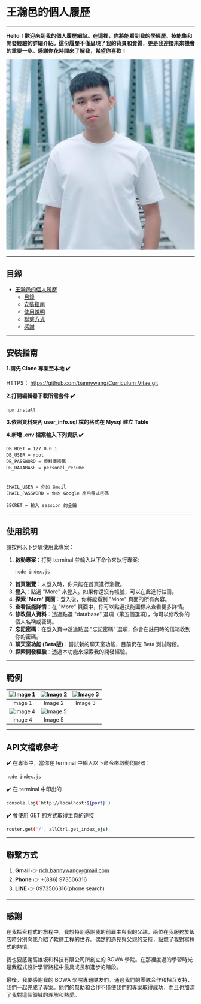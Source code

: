 # 王瀚邑的個人履歷

---

**Hello！歡迎來到我的個人履歷網站。在這裡，你將能看到我的學經歷、技能集和開發經驗的詳細介紹。這份履歷不僅呈現了我的背景和資質，更是我迎接未來機會的重要一步。感謝你花時間來了解我，希望你喜歡！**

![王瀚邑的照片或相關圖片](./assets/img/banny.jpg)

---

## 目錄

- [王瀚邑的個人履歷](#王瀚邑的個人履歷)
  - [目錄](#目錄)
  - [安裝指南](#安裝指南)
  - [使用說明](#使用說明)
  - [聯繫方式](#聯繫方式)
  - [感謝](#感謝)
---

## 安裝指南

**1.請先 Clone 專案至本地 ✔️**

HTTPS：
https://github.com/bannywang/Curriculum_Vitae.git

**2.打開編輯器下載所需套件 ✔️**

```npm install```

**3.依照資料夾內 user_info.sql 檔的格式在 Mysql 建立 Table**

**4.新增 .env 檔案輸入下列資訊 ✔️**

``` sh 
DB_HOST = 127.0.0.1
DB_USER = root
DB_PASSWORD = 資料庫密碼
DB_DATABASE = personal_resume


EMAIL_USER = 你的 Gmail
EMAIL_PASSWORD = 你的 Google 應用程式密碼

SECRET = 輸入 session 的金鑰
```

---

## 使用說明

請按照以下步驟使用此專案：

1. **啟動專案**：打開 terminal 並輸入以下命令來執行專案:
   ```sh
   node index.js
2. **首頁瀏覽**：未登入時，你只能在首頁進行瀏覽。
3. **登入**：點選 "More" 來登入。如果你還沒有帳號，可以在此進行註冊。
4. **探索 'More' 頁面**：登入後，你將能看到 "More" 頁面的所有內容。
5. **查看技能詳情**：在 "More" 頁面中，你可以點選技能圖標來查看更多詳情。
6. **修改個人資料**：透過點選 "database" 選項（第五個選項），你可以修改你的個人名稱或密碼。
7. **忘記密碼**：在登入頁中透過點選 "忘記密碼" 選項，你會在註冊時的信箱收到你的密碼。
8. **聊天室功能 (Beta版)**：嘗試新的聊天室功能，目前仍在 Beta 測試階段。
9. **探索開發經驗**：透過本功能來探索我的開發經驗。

---

## 範例

| ![Image 1](./assets/product_example/img%20(1).jpg) | ![Image 2](./assets/product_example/img%20(2).jpg) | ![Image 3](./assets/product_example/img%20(3).jpg) |
|:-------------------------------------------------:|:-------------------------------------------------:|:-------------------------------------------------:|
|                       Image 1                      |                       Image 2                      |                       Image 3                      |
| ![Image 4](./assets/product_example/img%20(4).jpg) | ![Image 5](./assets/product_example/img%20(5).jpg) |                                                  |
|                       Image 4                      |                       Image 5                      |                                                  |


---

## API文檔或參考

✔️ 在專案中，當你在 terminal 中輸入以下命令來啟動伺服器：

```sh
node index.js
```

✔️ 在 terminal 中印出的 

```sh
console.log(`http://localhost:${port}`)
```

✔️ 會使用 GET 的方式取得主頁的連接

```sh
router.get('/', allCtrl.get_index_ejs)
```

---
## 聯繫方式

1. **Gmail** 👉 rich.bannywang@gmail.com
2. **Phone** 👉 +(886) 973506316
3. **LINE** 👉 0973506316(phone search)

---

## 感謝

在我探索程式的旅程中，我想特別感謝我的前雇主與我的父親，兩位在我服務於飯店時分別向我介紹了軟體工程的世界。偶然的遇見與父親的支持，點燃了我對寫程式的熱情。

我也要感謝高雄坂和科技有限公司所創立的 BOWA 學院。在那裡度過的學習時光是我程式設計學習路程中最具成長和進步的階段。

最後，我要感謝我的 BOWA 學院專題隊友們。通過我們的團隊合作和相互支持，我們一起完成了專案。他們的幫助和合作不僅使我們的專案取得成功，而且也加深了我對這個領域的理解和熱愛。

